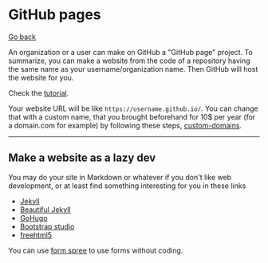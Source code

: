 # GitHub pages

[Go back](../index.md#advanced-github-concepts)

An organization or a user can make on GitHub a "GitHub page" project. To summarize, you can make a website from the code of a repository having the same name as your username/organization name. Then GitHub will host the website for you.

Check the [tutorial](https://pages.github.com/).

Your website URL will be like ``https://username.github.io/``. You can change that with a custom name, that you brought beforehand for 10$ per year (for a domain.com
for example) by following these steps, [custom-domains](https://docs.github.com/en/pages/configuring-a-custom-domain-for-your-github-pages-site/about-custom-domains-and-github-pages).

<hr class="sl">

## Make a website as a lazy dev

You may do your site in Markdown or whatever if you don't like web development, or at least find something interesting for you in these links

* [Jekyll](https://jekyllrb.com/docs/)
* [Beautiful Jekyll](https://beautifuljekyll.com/)
* [GoHugo](https://gohugo.io/)
* [Bootstrap studio](https://bootstrapstudio.io/)
* [freehtml5](https://freehtml5.co/)

You can use [form spree](https://formspree.io/) to use forms without coding.
